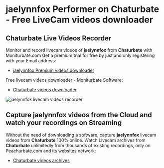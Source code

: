 # jaelynnfox Performer on Chaturbate - Free LiveCam videos downloader

## Chaturbate Live Videos Recorder

Monitor and record livecam videos of **jaelynnfox** from **Chaturbate** with Moniturbate.com
Get a premium trial for free by just and only registering with your Email address:
* [jaelynnfox Premium videos downloader](https://moniturbate.com/request-demo-licence-key.html)

Free livecam videos downloader - Moniturbate Software:
* [Chaturbate videos downloader](https://moniturbate.com/moniturbate-download-software.html)

![jaelynnfox livecam videos recorder](https://peachurnet.com/templates/moniturbate-software.png)


## Capture jaelynnfox videos from the Cloud and watch your recordings on Streaming

Without the need of downloading a software, capture **jaelynnfox** livecam videos from **Chaturbate** 100% online.
Watch Livecam archives from **Chaturbate** unlimitedly from thousands of existing recordings, only on Peachurbate.com and its websites network:
* [Chaturbate videos archives](https://peachurnet.com/)